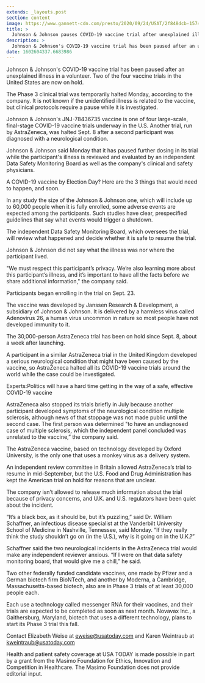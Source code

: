 ```yaml
--- 
extends: _layouts.post 
section: content 
image: https://www.gannett-cdn.com/presto/2020/09/24/USAT/2f848dcb-1574-460f-a97e-48750e233d11-AP20267021247522.jpg?crop=6015,3384,x0,y308&width=3200&height=1801&format=pjpg&auto=webp 
title: > 
  Johnson & Johnson pauses COVID-19 vaccine trial after unexplained illness, the second US trial now on hold 
description: > 
  Johnson & Johnson's COVID-19 vaccine trial has been paused after an unexplained illness in a volunteer.Two of the four vaccine trials in the United States are now on hold.In any study the size of the Johnson & Johnson one, which will include up to 60,000 people when it is fully enrolled, some adverse events are expected among the participants.Johnson & Johnson did not say what the illness was nor where the participant lived.The 30,000-person AstraZeneca trial has been on hold since Sept. 8, about a week after launching. 
date: 1602604337.6683986 
--- 
```

Johnson & Johnson's COVID-19 vaccine trial has been paused after an unexplained illness in a volunteer. Two of the four vaccine trials in the United States are now on hold.

The Phase 3 clinical trial was temporarily halted Monday, according to the company. It is not known if the unidentified illness is related to the vaccine, but clinical protocols require a pause while it is investigated.

Johnson & Johnson's JNJ-78436735 vaccine is one of four large-scale, final-stage COVID-19 vaccine trials underway in the U.S. Another trial, run by AstraZeneca, was halted Sept. 8 after a second participant was diagnosed with a neurological condition.

Johnson & Johnson said Monday that it has paused further dosing in its trial while the participant's illness is reviewed and evaluated by an independent Data Safety Monitoring Board as well as the company's clinical and safety physicians.

A COVID-19 vaccine by Election Day? Here are the 3 things that would need to happen, and soon.

In any study the size of the Johnson & Johnson one, which will include up to 60,000 people when it is fully enrolled, some adverse events are expected among the participants. Such studies have clear, prespecified guidelines that say what events would trigger a shutdown.

The independent Data Safety Monitoring Board, which oversees the trial, will review what happened and decide whether it is safe to resume the trial.

Johnson & Johnson did not say what the illness was nor where the participant lived.

"We must respect this participant’s privacy. We’re also learning more about this participant’s illness, and it’s important to have all the facts before we share additional information," the company said.

Participants began enrolling in the trial on Sept. 23.

The vaccine was developed by Janssen Research & Development, a subsidiary of Johnson & Johnson. It is delivered by a harmless virus called Adenovirus 26, a human virus uncommon in nature so most people have not developed immunity to it.

The 30,000-person AstraZeneca trial has been on hold since Sept. 8, about a week after launching.

A participant in a similar AstraZeneca trial in the United Kingdom developed a serious neurological condition that might have been caused by the vaccine, so AstraZeneca halted all its COVID-19 vaccine trials around the world while the case could be investigated.

Experts:Politics will have a hard time getting in the way of a safe, effective COVID-19 vaccine

AstraZeneca also stopped its trials briefly in July because another participant developed symptoms of the neurological condition multiple sclerosis, although news of that stoppage was not made public until the second case. The first person was determined "to have an undiagnosed case of multiple sclerosis, which the independent panel concluded was unrelated to the vaccine,” the company said.

The AstraZeneca vaccine, based on technology developed by Oxford University, is the only one that uses a monkey virus as a delivery system.

An independent review committee in Britain allowed AstraZeneca’s trial to resume in mid-September, but the U.S. Food and Drug Administration has kept the American trial on hold for reasons that are unclear.

The company isn’t allowed to release much information about the trial because of privacy concerns, and U.K. and U.S. regulators have been quiet about the incident.

“It’s a black box, as it should be, but it’s puzzling,” said Dr. William Schaffner, an infectious disease specialist at the Vanderbilt University School of Medicine in Nashville, Tennessee, said Monday. “If they really think the study shouldn’t go on (in the U.S.), why is it going on in the U.K.?”

Schaffner said the two neurological incidents in the AstraZeneca trial would make any independent reviewer anxious. “If I were on that data safety monitoring board, that would give me a chill,” he said.

Two other federally funded candidate vaccines, one made by Pfizer and a German biotech firm BioNTech, and another by Moderna, a Cambridge, Massachusetts-based biotech, also are in Phase 3 trials of at least 30,000 people each.

Each use a technology called messenger RNA for their vaccines, and their trials are expected to be completed as soon as next month. Novavax Inc., a Gaithersburg, Maryland, biotech that uses a different technology, plans to start its Phase 3 trial this fall.

Contact Elizabeth Weise at eweise@usatoday.com and Karen Weintraub at kweintraub@usatoday.com

Health and patient safety coverage at USA TODAY is made possible in part by a grant from the Masimo Foundation for Ethics, Innovation and Competition in Healthcare. The Masimo Foundation does not provide editorial input.